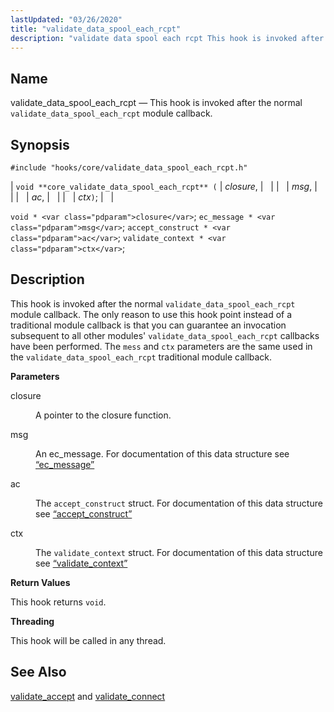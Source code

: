 ```yaml
---
lastUpdated: "03/26/2020"
title: "validate_data_spool_each_rcpt"
description: "validate data spool each rcpt This hook is invoked after the normal validate data spool each rcpt module callback void core validate data spool each rcpt closure msg ac ctx void closure ec message msg accept construct ac validate context ctx This hook is invoked after the normal validate data..."
---
```


<a name="hooks.core.validate_data_spool_each_rcpt"></a> 
## Name

validate_data_spool_each_rcpt — This hook is invoked after the normal `validate_data_spool_each_rcpt` module callback.

## Synopsis

`#include "hooks/core/validate_data_spool_each_rcpt.h"`

| `void **core_validate_data_spool_each_rcpt** (` | <var class="pdparam">closure</var>, |   |
|   | <var class="pdparam">msg</var>, |   |
|   | <var class="pdparam">ac</var>, |   |
|   | <var class="pdparam">ctx</var>`)`; |   |

`void * <var class="pdparam">closure</var>`;
`ec_message * <var class="pdparam">msg</var>`;
`accept_construct * <var class="pdparam">ac</var>`;
`validate_context * <var class="pdparam">ctx</var>`;<a name="idp33819552"></a> 
## Description

This hook is invoked after the normal `validate_data_spool_each_rcpt` module callback. The only reason to use this hook point instead of a traditional module callback is that you can guarantee an invocation subsequent to all other modules' `validate_data_spool_each_rcpt` callbacks have been performed. The `mess` and `ctx` parameters are the same used in the `validate_data_spool_each_rcpt` traditional module callback.

**<a name="idp33823072"></a> Parameters**

<dl class="variablelist">

<dt>closure</dt>

<dd>

A pointer to the closure function.

</dd>

<dt>msg</dt>

<dd>

An ec_message. For documentation of this data structure see [“ec_message”](/momentum/3/3-api/structs-ec-message)

</dd>

<dt>ac</dt>

<dd>

The `accept_construct` struct. For documentation of this data structure see [“accept_construct”](/momentum/3/3-api/structs-accept-construct)

</dd>

<dt>ctx</dt>

<dd>

The `validate_context` struct. For documentation of this data structure see [“validate_context”](/momentum/3/3-api/structs-validate-context)

</dd>

</dl>

**<a name="idp33834000"></a> Return Values**

This hook returns `void`.

**<a name="idp33835360"></a> Threading**

This hook will be called in any thread.

<a name="idp33836384"></a> 
## See Also

[validate_accept](/momentum/3/3-api/hooks-core-validate-accept) and [validate_connect](/momentum/3/3-api/hooks-core-validate-connect)